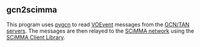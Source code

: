 ## gcn2scimma

This program uses [pygcn](https://github.com/lpsinger/pygcn) to read [VOEvent](http://www.ivoa.net/documents/VOEventTransport/) messages from
the [GCN/TAN servers](https://gcn.gsfc.nasa.gov/voevent.html). The messages are then relayed to the [SCiMMA network](https://scimma.org/)
using the [SCiMMA Client Library](https://github.com/scimma/client_library).

